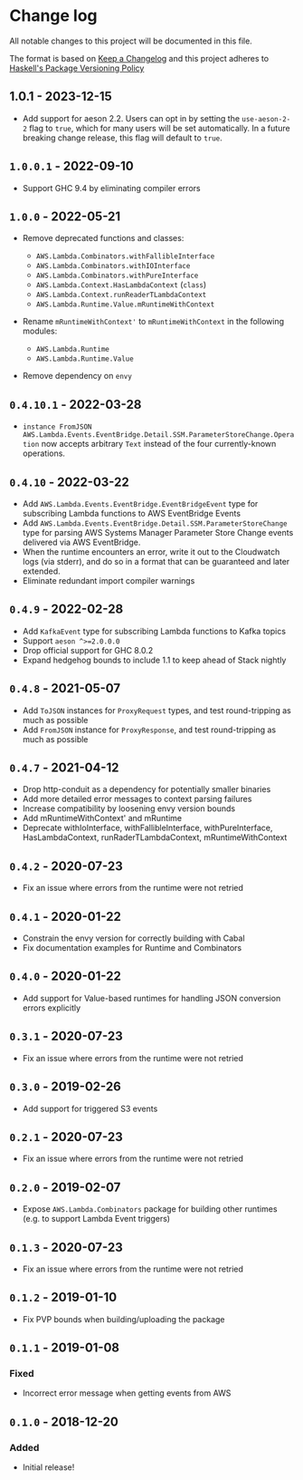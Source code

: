 # Change log

All notable changes to this project will be documented in this file.

The format is based on [Keep a Changelog][chg] and this project adheres to
[Haskell's Package Versioning Policy][pvp]

## 1.0.1 - 2023-12-15

  - Add support for aeson 2.2.  Users can opt in by setting the `use-aeson-2-2` flag to `true`, which for many users will be set automatically.  In a future breaking change release, this flag will default to `true`.

## `1.0.0.1` - 2022-09-10

  - Support GHC 9.4 by eliminating compiler errors

## `1.0.0` - 2022-05-21

  - Remove deprecated functions and classes:
    - `AWS.Lambda.Combinators.withFallibleInterface`
    - `AWS.Lambda.Combinators.withIOInterface`
    - `AWS.Lambda.Combinators.withPureInterface`
    - `AWS.Lambda.Context.HasLambdaContext` (`class`)
    - `AWS.Lambda.Context.runReaderTLambdaContext`
    - `AWS.Lambda.Runtime.Value.mRuntimeWithContext`

  - Rename `mRuntimeWithContext'` to `mRuntimeWithContext` in the following modules:
    - `AWS.Lambda.Runtime`
    - `AWS.Lambda.Runtime.Value`

  - Remove dependency on `envy`

## `0.4.10.1` - 2022-03-28

  - `instance FromJSON AWS.Lambda.Events.EventBridge.Detail.SSM.ParameterStoreChange.Operation`
    now accepts arbitrary `Text` instead of the four currently-known
    operations.

## `0.4.10` - 2022-03-22

  - Add `AWS.Lambda.Events.EventBridge.EventBridgeEvent` type for
    subscribing Lambda functions to AWS EventBridge Events
  - Add `AWS.Lambda.Events.EventBridge.Detail.SSM.ParameterStoreChange`
    type for parsing AWS Systems Manager Parameter Store Change events
    delivered via AWS EventBridge.
  - When the runtime encounters an error, write it out to the Cloudwatch logs
    (via stderr), and do so in a format that can be guaranteed and later
    extended.
  - Eliminate redundant import compiler warnings

## `0.4.9` - 2022-02-28

  - Add `KafkaEvent` type for subscribing Lambda functions to Kafka
    topics
  - Support `aeson ^>=2.0.0.0`
  - Drop official support for GHC 8.0.2
  - Expand hedgehog bounds to include 1.1 to keep ahead of Stack nightly

## `0.4.8` - 2021-05-07

  - Add `ToJSON` instances for `ProxyRequest` types, and test
    round-tripping as much as possible
  - Add `FromJSON` instance for `ProxyResponse`, and test
    round-tripping as much as possible

## `0.4.7` - 2021-04-12

  - Drop http-conduit as a dependency for potentially smaller binaries
  - Add more detailed error messages to context parsing failures
  - Increase compatibility by loosening envy version bounds
  - Add mRuntimeWithContext' and mRuntime
  - Deprecate withIoInterface, withFallibleInterface, withPureInterface, HasLambdaContext, runRaderTLambdaContext, mRuntimeWithContext

## `0.4.2` - 2020-07-23

  - Fix an issue where errors from the runtime were not retried

## `0.4.1` - 2020-01-22

  - Constrain the envy version for correctly building with Cabal
  - Fix documentation examples for Runtime and Combinators

## `0.4.0` - 2020-01-22

  - Add support for Value-based runtimes for handling JSON conversion errors explicitly

## `0.3.1` - 2020-07-23

  - Fix an issue where errors from the runtime were not retried

## `0.3.0` - 2019-02-26

  - Add support for triggered S3 events

## `0.2.1` - 2020-07-23

  - Fix an issue where errors from the runtime were not retried

## `0.2.0` - 2019-02-07

  - Expose `AWS.Lambda.Combinators` package for building other runtimes
  (e.g. to support Lambda Event triggers)

## `0.1.3` - 2020-07-23

  - Fix an issue where errors from the runtime were not retried

## `0.1.2` - 2019-01-10

  - Fix PVP bounds when building/uploading the package

## `0.1.1` - 2019-01-08

### Fixed

  - Incorrect error message when getting events from AWS

## `0.1.0` - 2018-12-20

### Added

  - Initial release!

[chg]: http://keepachangelog.com
[pvp]: http://pvp.haskell.org

